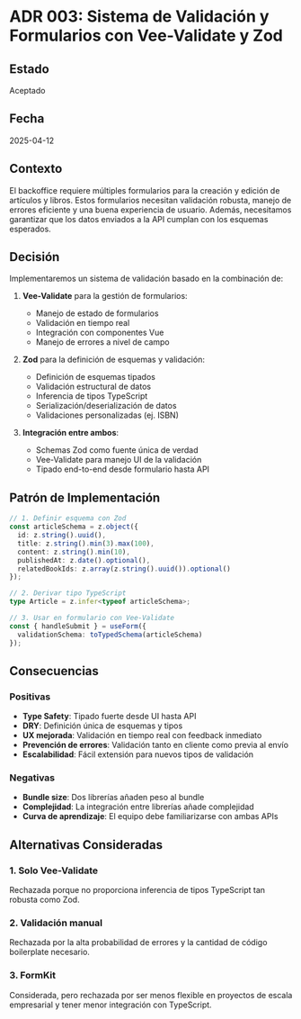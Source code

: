 # ADR 003: Sistema de Validación y Formularios con Vee-Validate y Zod

## Estado
Aceptado

## Fecha
2025-04-12

## Contexto
El backoffice requiere múltiples formularios para la creación y edición de artículos y libros. Estos formularios necesitan validación robusta, manejo de errores eficiente y una buena experiencia de usuario. Además, necesitamos garantizar que los datos enviados a la API cumplan con los esquemas esperados.

## Decisión
Implementaremos un sistema de validación basado en la combinación de:

1. **Vee-Validate** para la gestión de formularios:
   - Manejo de estado de formularios
   - Validación en tiempo real
   - Integración con componentes Vue
   - Manejo de errores a nivel de campo

2. **Zod** para la definición de esquemas y validación:
   - Definición de esquemas tipados
   - Validación estructural de datos
   - Inferencia de tipos TypeScript
   - Serialización/deserialización de datos
   - Validaciones personalizadas (ej. ISBN)

3. **Integración entre ambos**:
   - Schemas Zod como fuente única de verdad
   - Vee-Validate para manejo UI de la validación
   - Tipado end-to-end desde formulario hasta API

## Patrón de Implementación

```typescript
// 1. Definir esquema con Zod
const articleSchema = z.object({
  id: z.string().uuid(),
  title: z.string().min(3).max(100),
  content: z.string().min(10),
  publishedAt: z.date().optional(),
  relatedBookIds: z.array(z.string().uuid()).optional()
});

// 2. Derivar tipo TypeScript
type Article = z.infer<typeof articleSchema>;

// 3. Usar en formulario con Vee-Validate
const { handleSubmit } = useForm({
  validationSchema: toTypedSchema(articleSchema)
});
```

## Consecuencias

### Positivas
- **Type Safety**: Tipado fuerte desde UI hasta API
- **DRY**: Definición única de esquemas y tipos
- **UX mejorada**: Validación en tiempo real con feedback inmediato
- **Prevención de errores**: Validación tanto en cliente como previa al envío
- **Escalabilidad**: Fácil extensión para nuevos tipos de validación

### Negativas
- **Bundle size**: Dos librerías añaden peso al bundle 
- **Complejidad**: La integración entre librerías añade complejidad
- **Curva de aprendizaje**: El equipo debe familiarizarse con ambas APIs

## Alternativas Consideradas

### 1. Solo Vee-Validate
Rechazada porque no proporciona inferencia de tipos TypeScript tan robusta como Zod.

### 2. Validación manual
Rechazada por la alta probabilidad de errores y la cantidad de código boilerplate necesario.

### 3. FormKit
Considerada, pero rechazada por ser menos flexible en proyectos de escala empresarial y tener menor integración con TypeScript.
